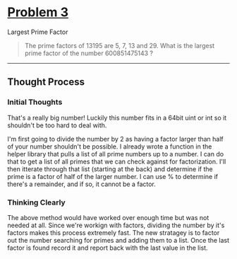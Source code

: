 # [Problem 3](https://projecteuler.net/problem=3)

Largest Prime Factor

> The prime factors of 13195 are 5, 7, 13 and 29.
> What is the largest prime factor of the number 600851475143 ?

---

## Thought Process

### Initial Thoughts

That's a really big number! Luckily this number fits in a 64bit uint or int so it shouldn't be too hard to deal with.

I'm first going to divide the number by 2 as having a factor larger than half of your number shouldn't be possible.
I already wrote a function in the helper library that pulls a list of all prime numbers up to a number. I can do that to get a list of all primes that we can check against for factorization. I'll then itterate through that list (starting at the back) and determine if the prime is a factor of half of the larger number. I can use % to determine if there's a remainder, and if so, it cannot be a factor.

### Thinking Clearly

The above method would have worked over enough time but was not needed at all. Since we're workign with factors, dividing the number by it's factors makes this process extremely fast. The new stratagey is to factor out the number searching for primes and adding them to a list. Once the last  factor is found record it and report back with the last value in the list.


